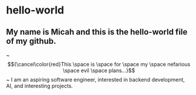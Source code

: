 # hello-world
## My name is Micah and this is the hello-world file of my github.
~$${\cancel\color{red}This \space is \space for \space my \space nefarious \space evil \space plans...}$$~
I am an aspiring software engineer, interested in backend development, AI, and interesting projects.
